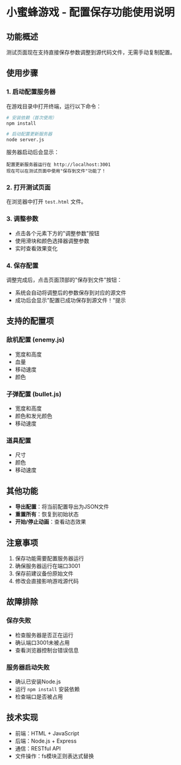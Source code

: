 # 小蜜蜂游戏 - 配置保存功能使用说明

## 功能概述

测试页面现在支持直接保存参数调整到源代码文件，无需手动复制配置。

## 使用步骤

### 1. 启动配置服务器

在游戏目录中打开终端，运行以下命令：

```bash
# 安装依赖（首次使用）
npm install

# 启动配置更新服务器
node server.js
```

服务器启动后会显示：
```
配置更新服务器运行在 http://localhost:3001
现在可以在测试页面中使用"保存到文件"功能了！
```

### 2. 打开测试页面

在浏览器中打开 `test.html` 文件。

### 3. 调整参数

- 点击各个元素下方的"调整参数"按钮
- 使用滑块和颜色选择器调整参数
- 实时查看效果变化

### 4. 保存配置

调整完成后，点击页面顶部的"保存到文件"按钮：
- 系统会自动将调整后的参数保存到对应的源文件
- 成功后会显示"配置已成功保存到源文件！"提示

## 支持的配置项

### 敌机配置 (enemy.js)
- 宽度和高度
- 血量
- 移动速度
- 颜色

### 子弹配置 (bullet.js)
- 宽度和高度
- 颜色和发光颜色
- 移动速度

### 道具配置
- 尺寸
- 颜色
- 移动速度

## 其他功能

- **导出配置**：将当前配置导出为JSON文件
- **重置所有**：恢复到初始状态
- **开始/停止动画**：查看动态效果

## 注意事项

1. 保存功能需要配置服务器运行
2. 确保服务器运行在端口3001
3. 保存前建议备份原始文件
4. 修改会直接影响游戏源代码

## 故障排除

### 保存失败
- 检查服务器是否正在运行
- 确认端口3001未被占用
- 查看浏览器控制台错误信息

### 服务器启动失败
- 确认已安装Node.js
- 运行 `npm install` 安装依赖
- 检查端口是否被占用

## 技术实现

- 前端：HTML + JavaScript
- 后端：Node.js + Express
- 通信：RESTful API
- 文件操作：fs模块正则表达式替换